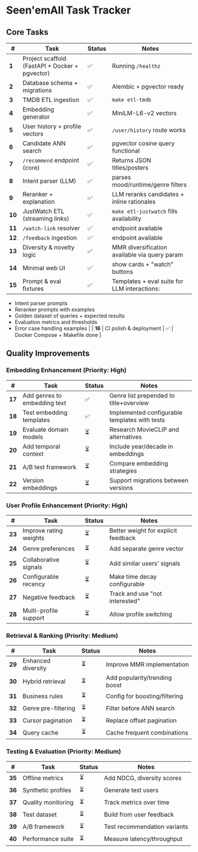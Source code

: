 # Seen'emAll Task Tracker

## Core Tasks

| # | Task | Status | Notes |
|---|------|---------|-------|
| **1** | Project scaffold (FastAPI + Docker + pgvector) | ✅ | Running `/healthz` |
| **2** | Database schema + migrations | ✅ | Alembic + pgvector ready |
| **3** | TMDB ETL ingestion | ✅ | `make etl-tmdb` |
| **4** | Embedding generator | ✅ | MiniLM-L6-v2 vectors |
| **5** | User history + profile vectors | ✅ | `/user/history` route works |
| **6** | Candidate ANN search | ✅ | pgvector cosine query functional |
| **7** | `/recommend` endpoint (core) | ✅ | Returns JSON titles/posters |
| **8** | Intent parser (LLM) | ✅ | parses mood/runtime/genre filters |
| **9** | Reranker + explanation | ✅ | LLM reranks candidates + inline rationales |
| **10** | JustWatch ETL (streaming links) | ✅ | `make etl-justwatch` fills availability |
| **11** | `/watch-link` resolver | ✅ | endpoint available |
| **12** | `/feedback` ingestion | ✅ | endpoint available |
| **13** | Diversity & novelty logic | ✅ | MMR diversification available via query param |
| **14** | Minimal web UI | ✅ | show cards + "watch" buttons |
| **15** | Prompt & eval fixtures | ✅ | Templates + eval suite for LLM interactions:
- Intent parser prompts
- Reranker prompts with examples
- Golden dataset of queries + expected results
- Evaluation metrics and thresholds
- Error case handling examples |
| **16** | CI polish & deployment | ✅ | Docker Compose + Makefile done |

## Quality Improvements

### Embedding Enhancement (Priority: High)
| # | Task | Status | Notes |
|---|------|---------|-------|
| **17** | Add genres to embedding text | ✅ | Genre list prepended to title+overview |
| **18** | Test embedding templates | ✅ | Implemented configurable templates with tests |
| **19** | Evaluate domain models | ⏳ | Research MovieCLIP and alternatives |
| **20** | Add temporal context | ⏳ | Include year/decade in embeddings |
| **21** | A/B test framework | ⏳ | Compare embedding strategies |
| **22** | Version embeddings | ⏳ | Support migrations between versions |

### User Profile Enhancement (Priority: High)
| # | Task | Status | Notes |
|---|------|---------|-------|
| **23** | Improve rating weights | ⏳ | Better weight for explicit feedback |
| **24** | Genre preferences | ⏳ | Add separate genre vector |
| **25** | Collaborative signals | ⏳ | Add similar users' signals |
| **26** | Configurable recency | ⏳ | Make time decay configurable |
| **27** | Negative feedback | ⏳ | Track and use "not interested" |
| **28** | Multi-profile support | ⏳ | Allow profile switching |

### Retrieval & Ranking (Priority: Medium)
| # | Task | Status | Notes |
|---|------|---------|-------|
| **29** | Enhanced diversity | ⏳ | Improve MMR implementation |
| **30** | Hybrid retrieval | ⏳ | Add popularity/trending boost |
| **31** | Business rules | ⏳ | Config for boosting/filtering |
| **32** | Genre pre-filtering | ⏳ | Filter before ANN search |
| **33** | Cursor pagination | ⏳ | Replace offset pagination |
| **34** | Query cache | ⏳ | Cache frequent combinations |

### Testing & Evaluation (Priority: Medium)
| # | Task | Status | Notes |
|---|------|---------|-------|
| **35** | Offline metrics | ⏳ | Add NDCG, diversity scores |
| **36** | Synthetic profiles | ⏳ | Generate test users |
| **37** | Quality monitoring | ⏳ | Track metrics over time |
| **38** | Test dataset | ⏳ | Build from user feedback |
| **39** | A/B framework | ⏳ | Test recommendation variants |
| **40** | Performance suite | ⏳ | Measure latency/throughput |
